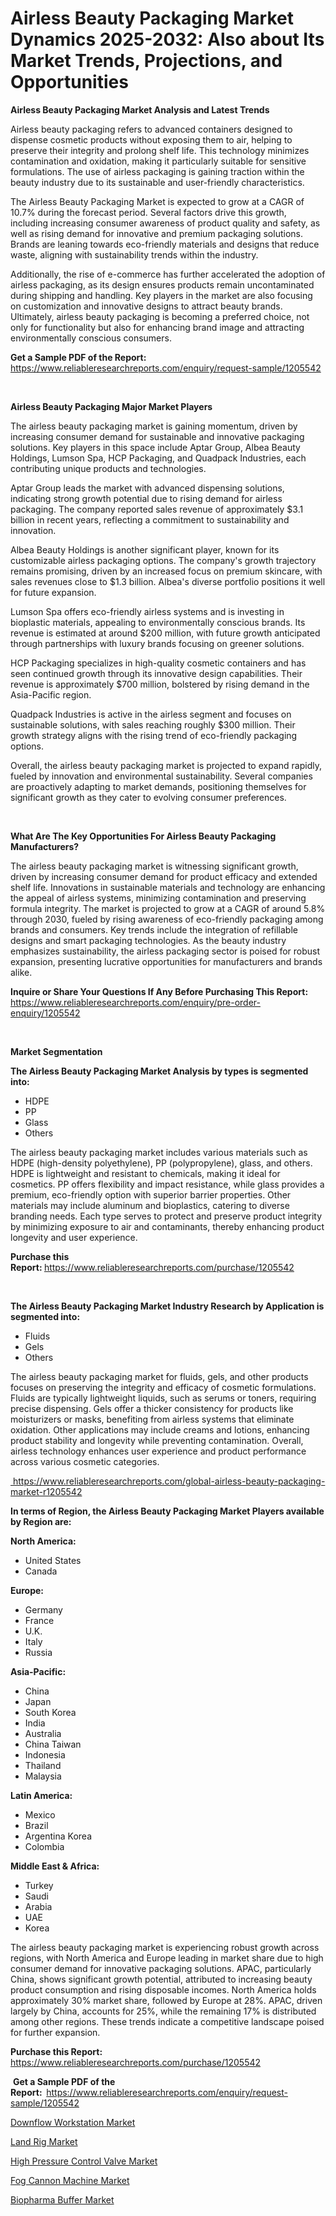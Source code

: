 <p><h1>Airless Beauty Packaging Market Dynamics 2025-2032: Also about Its Market Trends, Projections, and Opportunities</h1></p><p><strong>Airless Beauty Packaging Market Analysis and Latest Trends</strong></p>
<p><p>Airless beauty packaging refers to advanced containers designed to dispense cosmetic products without exposing them to air, helping to preserve their integrity and prolong shelf life. This technology minimizes contamination and oxidation, making it particularly suitable for sensitive formulations. The use of airless packaging is gaining traction within the beauty industry due to its sustainable and user-friendly characteristics.</p><p>The Airless Beauty Packaging Market is expected to grow at a CAGR of 10.7% during the forecast period. Several factors drive this growth, including increasing consumer awareness of product quality and safety, as well as rising demand for innovative and premium packaging solutions. Brands are leaning towards eco-friendly materials and designs that reduce waste, aligning with sustainability trends within the industry.</p><p>Additionally, the rise of e-commerce has further accelerated the adoption of airless packaging, as its design ensures products remain uncontaminated during shipping and handling. Key players in the market are also focusing on customization and innovative designs to attract beauty brands. Ultimately, airless beauty packaging is becoming a preferred choice, not only for functionality but also for enhancing brand image and attracting environmentally conscious consumers.</p></p>
<p><strong>Get a Sample PDF of the Report:&nbsp;</strong> <a href="https://www.reliableresearchreports.com/enquiry/request-sample/1205542?utm_campaign=3446&utm_medium=2&utm_source=Github&utm_content=ia&utm_term=26032025&utm_id=airless-beauty-packaging">https://www.reliableresearchreports.com/enquiry/request-sample/1205542</a></p>
<p>&nbsp;</p>
<p><strong>Airless Beauty Packaging Major Market Players</strong></p>
<p><p>The airless beauty packaging market is gaining momentum, driven by increasing consumer demand for sustainable and innovative packaging solutions. Key players in this space include Aptar Group, Albea Beauty Holdings, Lumson Spa, HCP Packaging, and Quadpack Industries, each contributing unique products and technologies.</p><p>Aptar Group leads the market with advanced dispensing solutions, indicating strong growth potential due to rising demand for airless packaging. The company reported sales revenue of approximately $3.1 billion in recent years, reflecting a commitment to sustainability and innovation.</p><p>Albea Beauty Holdings is another significant player, known for its customizable airless packaging options. The company's growth trajectory remains promising, driven by an increased focus on premium skincare, with sales revenues close to $1.3 billion. Albea's diverse portfolio positions it well for future expansion.</p><p>Lumson Spa offers eco-friendly airless systems and is investing in bioplastic materials, appealing to environmentally conscious brands. Its revenue is estimated at around $200 million, with future growth anticipated through partnerships with luxury brands focusing on greener solutions.</p><p>HCP Packaging specializes in high-quality cosmetic containers and has seen continued growth through its innovative design capabilities. Their revenue is approximately $700 million, bolstered by rising demand in the Asia-Pacific region.</p><p>Quadpack Industries is active in the airless segment and focuses on sustainable solutions, with sales reaching roughly $300 million. Their growth strategy aligns with the rising trend of eco-friendly packaging options.</p><p>Overall, the airless beauty packaging market is projected to expand rapidly, fueled by innovation and environmental sustainability. Several companies are proactively adapting to market demands, positioning themselves for significant growth as they cater to evolving consumer preferences.</p></p>
<p>&nbsp;</p>
<p><strong>What Are The Key Opportunities For Airless Beauty Packaging Manufacturers?</strong></p>
<p><p>The airless beauty packaging market is witnessing significant growth, driven by increasing consumer demand for product efficacy and extended shelf life. Innovations in sustainable materials and technology are enhancing the appeal of airless systems, minimizing contamination and preserving formula integrity. The market is projected to grow at a CAGR of around 5.8% through 2030, fueled by rising awareness of eco-friendly packaging among brands and consumers. Key trends include the integration of refillable designs and smart packaging technologies. As the beauty industry emphasizes sustainability, the airless packaging sector is poised for robust expansion, presenting lucrative opportunities for manufacturers and brands alike.</p></p>
<p><strong>Inquire or Share Your Questions If Any Before Purchasing This Report:</strong> <a href="https://www.reliableresearchreports.com/enquiry/pre-order-enquiry/1205542?utm_campaign=3446&utm_medium=2&utm_source=Github&utm_content=ia&utm_term=26032025&utm_id=airless-beauty-packaging">https://www.reliableresearchreports.com/enquiry/pre-order-enquiry/1205542</a></p>
<p>&nbsp;</p>
<p><strong>Market Segmentation</strong></p>
<p><strong>The Airless Beauty Packaging Market Analysis by types is segmented into:</strong></p>
<p><ul><li>HDPE</li><li>PP</li><li>Glass</li><li>Others</li></ul></p>
<p><p>The airless beauty packaging market includes various materials such as HDPE (high-density polyethylene), PP (polypropylene), glass, and others. HDPE is lightweight and resistant to chemicals, making it ideal for cosmetics. PP offers flexibility and impact resistance, while glass provides a premium, eco-friendly option with superior barrier properties. Other materials may include aluminum and bioplastics, catering to diverse branding needs. Each type serves to protect and preserve product integrity by minimizing exposure to air and contaminants, thereby enhancing product longevity and user experience.</p></p>
<p><strong>Purchase this Report:&nbsp;</strong><a href="https://www.reliableresearchreports.com/purchase/1205542?utm_campaign=3446&utm_medium=2&utm_source=Github&utm_content=ia&utm_term=26032025&utm_id=airless-beauty-packaging">https://www.reliableresearchreports.com/purchase/1205542</a></p>
<p>&nbsp;</p>
<p><strong>The Airless Beauty Packaging Market Industry Research by Application is segmented into:</strong></p>
<p><ul><li>Fluids</li><li>Gels</li><li>Others</li></ul></p>
<p><p>The airless beauty packaging market for fluids, gels, and other products focuses on preserving the integrity and efficacy of cosmetic formulations. Fluids are typically lightweight liquids, such as serums or toners, requiring precise dispensing. Gels offer a thicker consistency for products like moisturizers or masks, benefiting from airless systems that eliminate oxidation. Other applications may include creams and lotions, enhancing product stability and longevity while preventing contamination. Overall, airless technology enhances user experience and product performance across various cosmetic categories.</p></p>
<p><a href="https://www.reliableresearchreports.com/global-airless-beauty-packaging-market-r1205542?utm_campaign=3446&utm_medium=2&utm_source=Github&utm_content=ia&utm_term=26032025&utm_id=airless-beauty-packaging">&nbsp;https://www.reliableresearchreports.com/global-airless-beauty-packaging-market-r1205542</a></p>
<p><strong>In terms of Region, the Airless Beauty Packaging Market Players available by Region are:</strong></p>
<p>
    <p> <strong> North America: </strong>
        <ul>
            <li>United States</li>
            <li>Canada</li>
        </ul>
        </p> 
    <p> <strong> Europe: </strong>
        <ul>
            <li>Germany</li>
            <li>France</li>
            <li>U.K.</li>
            <li>Italy</li>
            <li>Russia</li>
        </ul>
        </p> 
    <p> <strong> Asia-Pacific: </strong>
        <ul>
            <li>China</li>
            <li>Japan</li>
            <li>South Korea</li>
            <li>India</li>
            <li>Australia</li>
            <li>China Taiwan</li>
            <li>Indonesia</li>
            <li>Thailand</li>
            <li>Malaysia</li>
        </ul>
        </p> 
    <p> <strong> Latin America: </strong>
        <ul>
            <li>Mexico</li>
            <li>Brazil</li>
            <li>Argentina Korea</li>
            <li>Colombia</li>
        </ul>
        </p> 
    <p> <strong> Middle East & Africa: </strong>
        <ul>
            <li>Turkey</li>
            <li>Saudi</li>
            <li>Arabia</li>
            <li>UAE</li>
            <li>Korea</li>
        </ul>
    </p>
    </p>
<p><p>The airless beauty packaging market is experiencing robust growth across regions, with North America and Europe leading in market share due to high consumer demand for innovative packaging solutions. APAC, particularly China, shows significant growth potential, attributed to increasing beauty product consumption and rising disposable incomes. North America holds approximately 30% market share, followed by Europe at 28%. APAC, driven largely by China, accounts for 25%, while the remaining 17% is distributed among other regions. These trends indicate a competitive landscape poised for further expansion.</p></p>
<p><strong>Purchase this Report: </strong><a href="https://www.reliableresearchreports.com/purchase/1205542?utm_campaign=3446&utm_medium=2&utm_source=Github&utm_content=ia&utm_term=26032025&utm_id=airless-beauty-packaging">https://www.reliableresearchreports.com/purchase/1205542</a></p>
<p>&nbsp;<strong>Get a Sample PDF of the Report:&nbsp;&nbsp;</strong><a href="https://www.reliableresearchreports.com/enquiry/request-sample/1205542?utm_campaign=3446&utm_medium=2&utm_source=Github&utm_content=ia&utm_term=26032025&utm_id=airless-beauty-packaging">https://www.reliableresearchreports.com/enquiry/request-sample/1205542</a></p>
<p><strong></strong></p>
<p><p><a href="https://www.linkedin.com/pulse/downflow-workstation-market-size-global-industry-analysis-kgupf?utm_campaign=3446&utm_medium=2&utm_source=Github&utm_content=ia&utm_term=26032025&utm_id=airless-beauty-packaging">Downflow Workstation Market</a></p><p><a href="https://www.linkedin.com/pulse/future-market-trends-land-rig-forecasting-size-share-projected-pgbif?utm_campaign=3446&utm_medium=2&utm_source=Github&utm_content=ia&utm_term=26032025&utm_id=airless-beauty-packaging">Land Rig Market</a></p><p><a href="https://www.linkedin.com/pulse/analysis-global-high-pressure-control-valve-market-type-eppnf?utm_campaign=3446&utm_medium=2&utm_source=Github&utm_content=ia&utm_term=26032025&utm_id=airless-beauty-packaging">High Pressure Control Valve Market</a></p><p><a href="https://www.linkedin.com/pulse/impressive-global-fog-cannon-machine-market-size-set-13cuf?utm_campaign=3446&utm_medium=2&utm_source=Github&utm_content=ia&utm_term=26032025&utm_id=airless-beauty-packaging">Fog Cannon Machine Market</a></p><p><a href="https://github.com/lanuskarnajc/Market-Research-Report-List-1/blob/main/biopharma-buffer-market.md?utm_campaign=3446&utm_medium=2&utm_source=Github&utm_content=ia&utm_term=26032025&utm_id=airless-beauty-packaging">Biopharma Buffer Market</a></p></p>